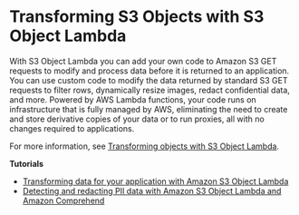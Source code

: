 # Transforming S3 Objects with S3 Object Lambda<a name="services-s3-object-lambda"></a>

With S3 Object Lambda you can add your own code to Amazon S3 GET requests to modify and process data before it is returned to an application\. You can use custom code to modify the data returned by standard S3 GET requests to filter rows, dynamically resize images, redact confidential data, and more\. Powered by AWS Lambda functions, your code runs on infrastructure that is fully managed by AWS, eliminating the need to create and store derivative copies of your data or to run proxies, all with no changes required to applications\.

For more information, see [Transforming objects with S3 Object Lambda](https://docs.aws.amazon.com/AmazonS3/latest/userguide/transforming-objects.html)\.

**Tutorials**
+ [Transforming data for your application with Amazon S3 Object Lambda](https://docs.aws.amazon.com/AmazonS3/latest/userguide/tutorial-s3-object-lambda-uppercase.html)
+ [Detecting and redacting PII data with Amazon S3 Object Lambda and Amazon Comprehend](https://docs.aws.amazon.com/AmazonS3/latest/userguide/tutorial-s3-object-lambda-redact-pii.html)